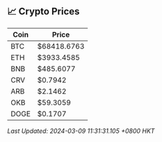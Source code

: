 ## 📈 Crypto Prices

| Coin | Price |
| ---- | ----- |
| BTC | $68418.6763 |
| ETH | $3933.4585 |
| BNB | $485.6077 |
| CRV | $0.7942 |
| ARB | $2.1462 |
| OKB | $59.3059 |
| DOGE | $0.1707 |

_Last Updated: 2024-03-09 11:31:31.105 +0800 HKT_